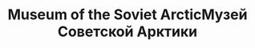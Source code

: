 ---
title: ['Museum of the Soviet Arctic', 'Музей Советской Арктики']
categories: [concepts, territories, educationAndCulture]
designEnd: 2013
---